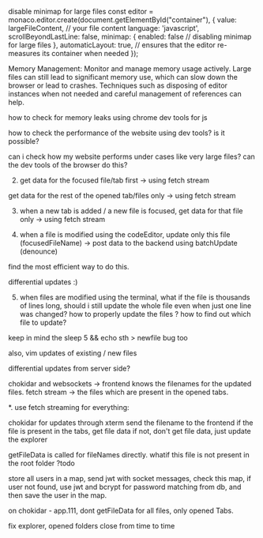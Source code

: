 disable minimap for large files
const editor = monaco.editor.create(document.getElementById("container"), {
value: largeFileContent, // your file content
language: 'javascript',
scrollBeyondLastLine: false,
minimap: {
enabled: false // disabling minimap for large files
},
automaticLayout: true, // ensures that the editor re-measures its container when needed
});

Memory Management:
Monitor and manage memory usage actively. Large files can still lead to significant memory use, which can slow down the browser or lead to crashes. Techniques such as disposing of editor instances when not needed and careful management of references can help.

how to check for memory leaks using chrome dev tools for js

how to check the performance of the website using dev tools? is it possible?

can i check how my website performs under cases like very large files? can the dev tools of the browser do this?

<!-- 1.  store openend tabs in mongodb.
    get the tabs list on the first editor load. -->

2.  get data for the focused file/tab first -> using fetch stream

get data for the rest of the opened tab/files only -> using fetch stream

3.  when a new tab is added / a new file is focused, get data for that file only -> using fetch stream

4.  when a file is modified using the codeEditor, update only this file (focusedFileName) -> post data to the backend using batchUpdate (denounce)

find the most efficient way to do this.

differential updates :)

5.  when files are modified using the terminal,
    what if the file is thousands of lines long, should i still update the whole file even when just one line was changed?
    how to properly update the files ? how to find out which file to update?

keep in mind the sleep 5 && echo sth > newfile bug too

also, vim updates of existing / new files

differential updates from server side?

chokidar and websockets -> frontend knows the filenames for the updated files.
fetch stream -> the files which are present in the opened tabs.

\*.
use fetch streaming for everything:

<!-- get tabs -->

<!-- get focusedTab's file data -->

<!-- get all tabs file data -->

<!-- differntial updates for edits made through the editor -->

chokidar for updates through xterm
send the filename to the frontend
if the file is present in the tabs, get file data
if not, don't get file data, just update the explorer

<!-- explorer click -> get file data & then -> update tabs -->

<!-- on tab switch -> no request to backend -->


getFileData is called for fileNames directly. whatif this file is not present in the root folder ?todo

<!-- fix explorer for file click. -->

<!-- fix xterm -->

<!-- use jwt in socket messages for security -->
<!-- not required since we are establishing socket connection only after logging in first -->

<!-- fix explorer bug, files not visible there -->

store all users in a map, send jwt with socket messages, check this map, if user not found, use jwt and bcrypt for password matching from db, and then save the user in the map.

<!-- ws.tsx is initialized after login, but its parameter (tree), which is a react state, is not updated since ws.tsx is not a react component, its just a commonJS function. hence, on ws message, we cannot depent on this tree state as its outdated. -->

on chokidar - app.111, dont getFileData for all files, only opened Tabs.

fix explorer, opened folders close from time to time
